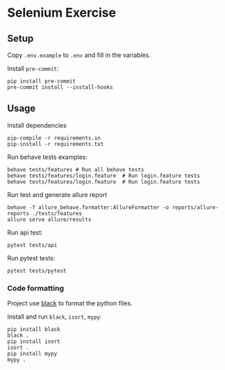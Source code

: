 # Selenium Exercise

## Setup

Copy `.env.example` to `.env` and fill in the variables.

Install `pre-commit`:

    pip install pre-commit
    pre-commit install --install-hooks

## Usage

Install dependencies

    pip-compile -r requirements.in
    pip-install -r requirements.txt

Run behave tests examples:

    behave tests/features # Run all behave tests
    behave tests/features/login.feature  # Run login.feature tests
    behave tests/features/login.feature  # Run login.feature tests

Run test and generate allure report

    behave -f allure_behave.formatter:AllureFormatter -o reports/allure-reports ./tests/features  
    allure serve allure/results

Run api test:
    
    pytest tests/api

Run pytest tests:

    pytest tests/pytest

### Code formatting

Project use [black](https://github.com/ambv/black/) to format the python files.

Install and run `black`, `isort`, `mypy`:

    pip install black
    black .
    pip install isort
    isort .
    pip install mypy
    mypy .
